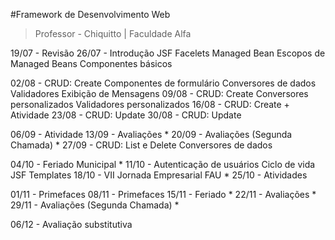 #Framework de Desenvolvimento Web

>Professor - Chiquitto | Faculdade Alfa

19/07 - Revisão 
26/07 - Introdução JSF 
 Facelets 
 Managed Bean 
 Escopos de Managed Beans 
 Componentes básicos 
 
02/08 - CRUD: Create 
 Componentes de formulário 
 Conversores de dados 
 Validadores 
 Exibição de Mensagens 
09/08 - CRUD: Create 
 Conversores personalizados 
 Validadores personalizados 
16/08 - CRUD: Create + Atividade 
23/08 - CRUD: Update 
30/08 - CRUD: Update 
 
06/09 - Atividade 
13/09 - Avaliações * 
20/09 - Avaliações (Segunda Chamada) * 
27/09 - CRUD: List e Delete 
 Conversores de dados 
 
04/10 - Feriado Municipal * 
11/10 - Autenticação de usuários 
 Ciclo de vida JSF 
 Templates 
18/10 - VII Jornada Empresarial FAU * 
25/10 - Atividades 
 
01/11 - Primefaces 
08/11 - Primefaces 
15/11 - Feriado * 
22/11 - Avaliações * 
29/11 - Avaliações (Segunda Chamada) * 
 
06/12 - Avaliação substitutiva
